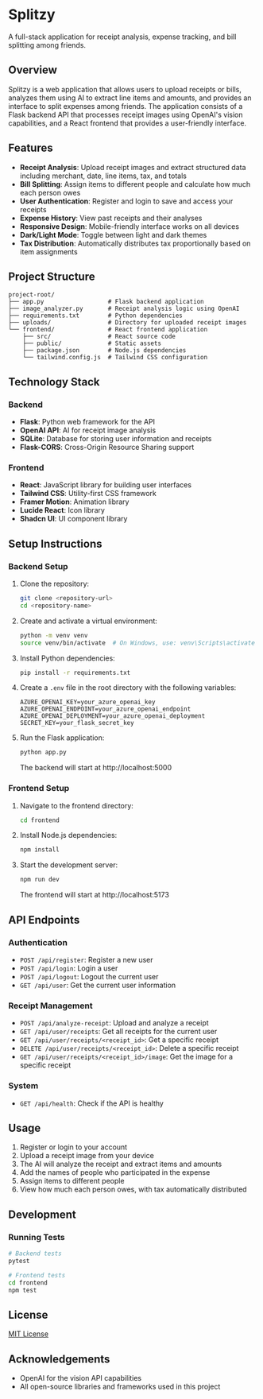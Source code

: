 # Splitzy

A full-stack application for receipt analysis, expense tracking, and bill splitting among friends.

## Overview

Splitzy is a web application that allows users to upload receipts or bills, analyzes them using AI to extract line items and amounts, and provides an interface to split expenses among friends. The application consists of a Flask backend API that processes receipt images using OpenAI's vision capabilities, and a React frontend that provides a user-friendly interface.

## Features

- **Receipt Analysis**: Upload receipt images and extract structured data including merchant, date, line items, tax, and totals
- **Bill Splitting**: Assign items to different people and calculate how much each person owes
- **User Authentication**: Register and login to save and access your receipts
- **Expense History**: View past receipts and their analyses
- **Responsive Design**: Mobile-friendly interface works on all devices
- **Dark/Light Mode**: Toggle between light and dark themes
- **Tax Distribution**: Automatically distributes tax proportionally based on item assignments

## Project Structure

```
project-root/
├── app.py                  # Flask backend application
├── image_analyzer.py       # Receipt analysis logic using OpenAI
├── requirements.txt        # Python dependencies
├── uploads/                # Directory for uploaded receipt images
└── frontend/               # React frontend application
    ├── src/                # React source code
    ├── public/             # Static assets
    ├── package.json        # Node.js dependencies
    └── tailwind.config.js  # Tailwind CSS configuration
```

## Technology Stack

### Backend
- **Flask**: Python web framework for the API
- **OpenAI API**: AI for receipt image analysis
- **SQLite**: Database for storing user information and receipts
- **Flask-CORS**: Cross-Origin Resource Sharing support

### Frontend
- **React**: JavaScript library for building user interfaces
- **Tailwind CSS**: Utility-first CSS framework
- **Framer Motion**: Animation library
- **Lucide React**: Icon library
- **Shadcn UI**: UI component library

## Setup Instructions

### Backend Setup

1. Clone the repository:
   ```bash
   git clone <repository-url>
   cd <repository-name>
   ```

2. Create and activate a virtual environment:
   ```bash
   python -m venv venv
   source venv/bin/activate  # On Windows, use: venv\Scripts\activate
   ```

3. Install Python dependencies:
   ```bash
   pip install -r requirements.txt
   ```

4. Create a `.env` file in the root directory with the following variables:
   ```
   AZURE_OPENAI_KEY=your_azure_openai_key
   AZURE_OPENAI_ENDPOINT=your_azure_openai_endpoint
   AZURE_OPENAI_DEPLOYMENT=your_azure_openai_deployment
   SECRET_KEY=your_flask_secret_key
   ```

5. Run the Flask application:
   ```bash
   python app.py
   ```
   The backend will start at http://localhost:5000

### Frontend Setup

1. Navigate to the frontend directory:
   ```bash
   cd frontend
   ```

2. Install Node.js dependencies:
   ```bash
   npm install
   ```

3. Start the development server:
   ```bash
   npm run dev
   ```
   The frontend will start at http://localhost:5173

## API Endpoints

### Authentication
- `POST /api/register`: Register a new user
- `POST /api/login`: Login a user
- `POST /api/logout`: Logout the current user
- `GET /api/user`: Get the current user information

### Receipt Management
- `POST /api/analyze-receipt`: Upload and analyze a receipt
- `GET /api/user/receipts`: Get all receipts for the current user
- `GET /api/user/receipts/<receipt_id>`: Get a specific receipt
- `DELETE /api/user/receipts/<receipt_id>`: Delete a specific receipt
- `GET /api/user/receipts/<receipt_id>/image`: Get the image for a specific receipt

### System
- `GET /api/health`: Check if the API is healthy

## Usage

1. Register or login to your account
2. Upload a receipt image from your device
3. The AI will analyze the receipt and extract items and amounts
4. Add the names of people who participated in the expense
5. Assign items to different people
6. View how much each person owes, with tax automatically distributed

## Development

### Running Tests
```bash
# Backend tests
pytest

# Frontend tests
cd frontend
npm test
```

## License

[MIT License](LICENSE)

## Acknowledgements

- OpenAI for the vision API capabilities
- All open-source libraries and frameworks used in this project 